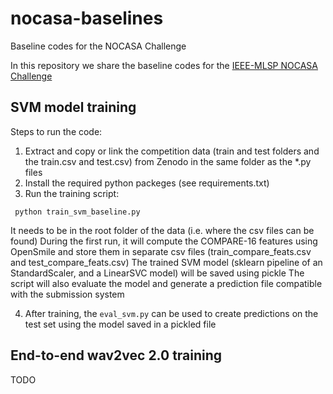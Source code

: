 # nocasa-baselines
Baseline codes for the NOCASA Challenge

In this repository we share the baseline codes for the [IEEE-MLSP NOCASA Challenge](https://teflon.aalto.fi/nocasa-2025/)

## SVM model training

Steps to run the code:

1. Extract and copy or link the competition data (train and test folders and the train.csv and test.csv) from Zenodo in the same folder as the *.py files
2. Install the required python packeges (see requirements.txt)
3. Run the training script:

` python train_svm_baseline.py`

It needs to be in the root folder of the data (i.e. where the csv files can be found)
During the first run, it will compute the COMPARE-16 features using OpenSmile and store them in separate csv files (train_compare_feats.csv and test_compare_feats.csv) 
The trained SVM model (sklearn pipeline of an StandardScaler, and a LinearSVC model) will be saved using pickle
The script will also evaluate the model and generate a prediction file compatible with the submission system

4. After training, the `eval_svm.py` can be used to create predictions on the test set using the model saved in a pickled file

## End-to-end wav2vec 2.0 training
TODO
